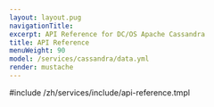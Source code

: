 ```yaml
---
layout: layout.pug
navigationTitle:
excerpt: API Reference for DC/OS Apache Cassandra
title: API Reference
menuWeight: 90
model: /services/cassandra/data.yml
render: mustache
---
```


#include /zh/services/include/api-reference.tmpl
